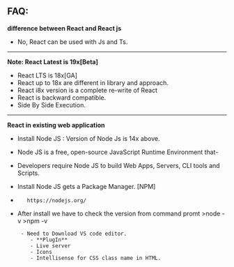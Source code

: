 ## FAQ:
**difference between React and React js**
- No, React can be used with Js and Ts.

---

**Note: React Latest is 19x[Beta]**
- React LTS is 18x[GA]
- React up to 18x are different in library and approach.
- React i8x version is a complete re-write of React
- React is backward compatible.
- Side By Side Execution.

---

**React in existing web application**
- Install Node JS : Version of Node Js is 14x above.

- Node JS is a free, open-source JavaScript Runtime Environment that-
- Developers require Node JS to build Web Apps, Servers, CLI tools and Scripts.
- Install Node JS gets a Package Manager. [NPM]

-        https://nodejs.org/

- After install we have to check the version from command promt
       >node -v
       >npm -v

       - Need to Download VS code editor.
          - **PlugIn**
          - Live server
          - Icons
          - Intellisense for CSS class name in HTML.





